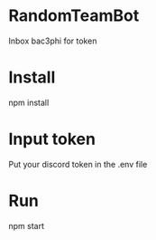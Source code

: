 
# RandomTeamBot

Inbox bac3phi for token

# Install
npm install

# Input token
Put your discord token in the .env file

# Run
npm start